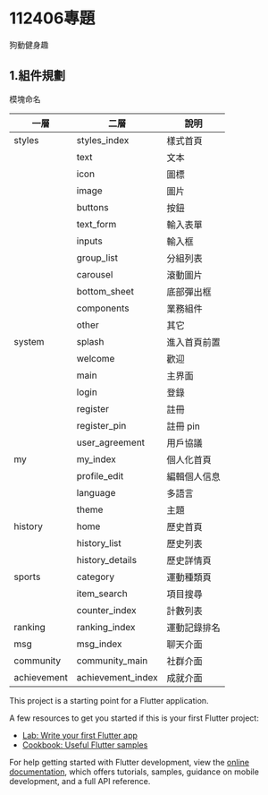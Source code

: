 # 112406專題

狗動健身趣

## 1.組件規劃

模塊命名

| 一層   | 二層             | 說明         |
| ------| ----------------| ------------|
| styles | styles_index     | 樣式首頁     |
|        | text             | 文本         |
|        | icon             | 圖標         |
|        | image            | 圖片         |
|        | buttons          | 按鈕         |
|        | text_form        | 輸入表單     |
|        | inputs           | 輸入框       |
|        | group_list       | 分組列表     |
|        | carousel         | 滾動圖片     |
|        | bottom_sheet     | 底部彈出框   |
|        | components       | 業務組件     |
|        | other            | 其它         |
| system | splash           | 進入首頁前置 |
|        | welcome          | 歡迎         |
|        | main             | 主界面       |
|        | login            | 登錄         |
|        | register         | 註冊         |
|        | register_pin     | 註冊 pin     |
|        | user_agreement   | 用戶協議     |
| my     | my_index         | 個人化首頁   |
|        | profile_edit     | 編輯個人信息 |
|        | language         | 多語言       |
|        | theme            | 主題         |
| history| home             | 歷史首頁     |
|        | history_list     | 歷史列表     |
|        | history_details  | 歷史詳情頁   |
| sports | category         | 運動種類頁   |
|        | item_search      | 項目搜尋     |
|        | counter_index    | 計數列表     |
| ranking| ranking_index    | 運動記錄排名 |
| msg    | msg_index        | 聊天介面     |
| community| community_main | 社群介面     |
|achievement| achievement_index | 成就介面 |

This project is a starting point for a Flutter application.

A few resources to get you started if this is your first Flutter project:

- [Lab: Write your first Flutter app](https://docs.flutter.dev/get-started/codelab)
- [Cookbook: Useful Flutter samples](https://docs.flutter.dev/cookbook)

For help getting started with Flutter development, view the
[online documentation](https://docs.flutter.dev/), which offers tutorials,
samples, guidance on mobile development, and a full API reference.
